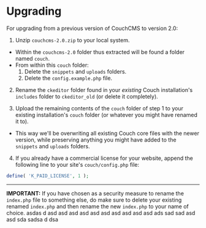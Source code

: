 Upgrading
=========

For upgrading from a previous version of CouchCMS to version 2.0:

1. Unzip `couchcms-2.0.zip` to your local system.
  * Within the `couchcms-2.0` folder thus extracted will be found a folder named `couch`.
  * From within this `couch` folder:
    1. Delete the `snippets` and `uploads` folders.
    2. Delete the `config.example.php` file.

2. Rename the `ckeditor` folder found in your *existing* Couch installation's `includes` folder to `ckeditor_old` (or delete it completely).

3. Upload the remaining contents of the `couch` folder of step 1 to your existing installation's `couch` folder (or whatever you might have renamed it to).
  * This way we'll be overwriting all existing Couch core files with the newer version, while preserving anything you might have added to the `snippets` and `uploads` folders.

4. If you already have a commercial license for your website, append the following line to your site's `couch/config.php` file:

```PHP
define( 'K_PAID_LICENSE', 1 );
```

--------------------------------

**IMPORTANT:** If you have chosen as a security measure to rename the `index.php` file to something else, do make sure to delete your existing renamed `index.php` and then rename the new `index.php` to your name of choice.
asdas d
asd
asd
asd
asd
asd
asd
asd
asd
asd
asd
ads
sad
sad
asd
asd
sda
sadsa
d
dsa
